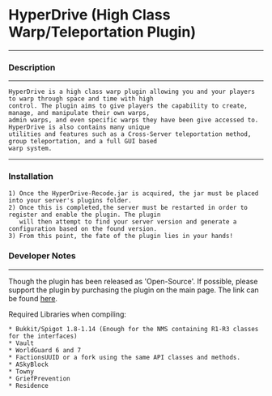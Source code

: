 # HyperDrive (High Class Warp/Teleportation Plugin)
-----

### Description
-----
```
HyperDrive is a high class warp plugin allowing you and your players to warp through space and time with high
control. The plugin aims to give players the capability to create, manage, and manipulate their own warps,
admin warps, and even specific warps they have been give accessed to. HyperDrive is also contains many unique
utilities and features such as a Cross-Server teleportation method, group teleportation, and a full GUI based
warp system.
```
-----
### Installation
```
1) Once the HyperDrive-Recode.jar is acquired, the jar must be placed into your server's plugins folder.
2) Once this is completed,the server must be restarted in order to register and enable the plugin. The plugin
   will then attempt to find your server version and generate a configuration based on the found version.
3) From this point, the fate of the plugin lies in your hands!
```

### Developer Notes
-----
Though the plugin has been released as 'Open-Source'. If possible, please support the plugin by purchasing the plugin
on the main page. The link can be found [here](https://www.spigotmc.org/resources/1-8-1-14-ready-%E2%96%BA%E2%96%BA%E2%96%BA-hyperdrive-%E2%96%BA%E2%96%BA%E2%96%BA-advanced-teleportation-plugin-%E2%96%BA%E2%96%BA%E2%96%BA.17184/).

Required Libraries when compiling:
```
* Bukkit/Spigot 1.8-1.14 (Enough for the NMS containing R1-R3 classes for the interfaces)
* Vault
* WorldGuard 6 and 7
* FactionsUUID or a fork using the same API classes and methods.
* ASkyBlock
* Towny
* GriefPrevention
* Residence
```